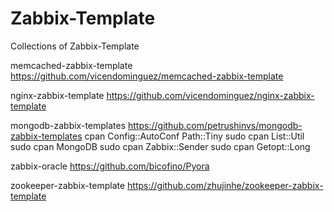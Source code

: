 # Zabbix-Template
Collections of Zabbix-Template

memcached-zabbix-template
https://github.com/vicendominguez/memcached-zabbix-template

nginx-zabbix-template
https://github.com/vicendominguez/nginx-zabbix-template

mongodb-zabbix-templates
https://github.com/petrushinvs/mongodb-zabbix-templates
cpan Config::AutoConf Path::Tiny
sudo cpan List::Util
sudo cpan MongoDB
sudo cpan Zabbix::Sender
sudo cpan Getopt::Long

zabbix-oracle
https://github.com/bicofino/Pyora

zookeeper-zabbix-template
https://github.com/zhujinhe/zookeeper-zabbix-template

